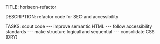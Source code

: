 TITLE:
    horiseon-refactor

DESCRIPTION:
    refactor code for SEO and accessibility

TASKS:
    scout code --- 
    improve semantic HTML --- 
    follow accessibility standards --- 
    make structure logical and sequential --- 
    consolidate CSS (DRY)